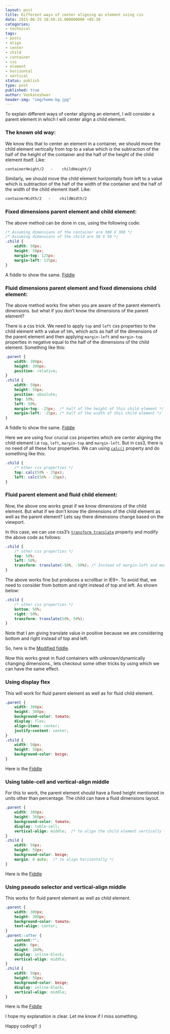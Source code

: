```yaml
---
layout: post
title: Different ways of center aligning an element using css
date: 2015-06-25 10:50:15.000000000 +05:30
categories:
- technical
tags:
- posts
- align
- center
- child
- container
- css
- element
- horizontal
- vertical
status: publish
type: post
published: true
author: Venkateshwar
header-img: "img/home-bg.jpg"
---
```

<p>To explain different ways of center aligning an element, I will consider a parent element in which I will center align a child element.</p>
<h3 id="the-known-old-way">The known old way:</h3>
<p>We know this that to center an element in a container, we should move the child element vertically from top to a value which is the subtraction of the half of the height of the container and the half of the height of the child element itself. Like:</p>

```css
containerHeight/2   -    childHeight/2

```

<p>Similarly, we should move the child element horizontally from left to a value which is subtraction of the half of the width of the container and the half of the width of the child element itself. Like:</p>

```css
containerWidth/2   -    childWidth/2

```

<h3 id="fixed-dimensions-parent-element-and-child-element">Fixed dimensions parent element and child element:</h3>
<p>The above method can be done in css, using the following code:</p>

```css
/* Assuming dimensions of the container are 300 X 300 */
/* Assuming dimensions of the child are 50 X 50 */
.child {
    width: 50px;
    height: 50px;
    margin-top: 125px;
    margin-left: 125px;
}
```
<p>A fiddle to show the same. <a href="http://jsfiddle.net/4nckcu2m/">Fiddle</a></p>
<h3 id="fluid-dimensions-parent-element-and-fixed-dimensions-child-element">Fluid dimensions parent element and fixed dimensions child element:</h3>
<p>The above method works fine when you are aware of the parent element’s dimensions. but what if you don’t know the dimensions of the parent element?</p>
<p>There is a css trick. We need to apply <code>top</code> and <code>left</code> css properties to the child element with a value of <code>50%</code>, which acts as half of the dimensions of the parent element and then applying <code>margin-left</code> and <code>margin-top</code> properties in negative equal to the half of the dimensions of the child element. Something like this:</p>

```css
.parent {
    width: 300px;
    height: 300px;
    position: relative;
}
.child {
    width: 50px;
    height: 50px;
    position: absolute;
    top: 50%;
    left: 50%;
    margin-top: -25px;  /* half of the height of this child element */
    margin-left: -25px; /* half of the width of this child element */
}
```

<p>A fiddle to show the same. <a href="http://jsfiddle.net/4nckcu2m/1/">Fiddle</a></p>
<p>Here we are using four crucial css properties which are center aligning the child element i.e <code>top</code>, <code>left</code>, <code>margin-top</code> and <code>margin-left</code>. But in css3, there is no need of all these four properties. We can using <a href="https://developer.mozilla.org/en-US/docs/Web/CSS/calc"><code>calc()</code></a> property and do something like this:</p>

```css
.child {
    /* other css properties */
    top: calc(50% - 25px);
    left: calc(50% - 25px);
}
```

<h3 id="fluid-parent-element-and-fluid-child-element">Fluid parent element and fluid child element:</h3>
<p>Now, the above one works great if we know dimensions of the child element. But what if we don’t know the dimensions of the child element as well as the parent element? Lets say there dimensions change based on the viewport.</p>
<p>In this case, we can use css3’s <a href="https://developer.mozilla.org/en-US/docs/Web/CSS/transform#Browser_compatibility"><code>transform translate</code></a> property and modify the above code as follows:</p>

```css
.child {
    /* other css properties */
    top: 50%;
    left: 50%;
    transform: translate(-50%, -50%); /* Instead of margin-left and margin-top properties */
}
```

<p>The above works fine but produces a scrollbar in IE9+. To avoid that, we need to consider from bottom and right instead of top and left. As shown below:</p>

```css
.child {
    /* other css properties */
    bottom: 50%;
    right: 50%;
    transform: translate(50%, 50%);
}
```

<p>Note that I am giving translate value in positive because we are considering bottom and right instead of top and left.</p>
<p>So, here is the <a href="http://jsfiddle.net/4nckcu2m/2/">Modified fiddle</a>.</p>
<p>Now this works great in fluid containers with unknown/dynamically changing dimensions., lets checkout some other tricks by using which we can have the same effect.</p>
<h3 id="using-display-flex">Using display flex</h3>
<p>This will work for fluid parent element as well as for fluid child element.</p>

```css
.parent {
    width: 300px;
    height: 300px;
    background-color: tomato;
    display: flex;
    align-items: center;
    justify-content: center;
}
.child {
    width: 50px;
    height: 50px;
    background-color: beige;
}
```

<p>Here is the <a href="http://jsfiddle.net/venkateshwar/4nckcu2m/6/">Fiddle</a></p>
<h3 id="using-table-cell-and-vertical-align-middle">Using table-cell and vertical-align middle</h3>
<p>For this to work, the parent element should have a fixed height mentioned in units other than percentage. The child can have a fluid dimensions layout.</p>

```css
.parent {
    width: 300px;
    height: 300px;
    background-color: tomato;
    display: table-cell;
    vertical-align: middle;  /* to align the child element vertically */
}
.child {
    width: 50px;
    height: 50px;
    background-color: beige;
    margin: 0 auto;  /* to align horizontally */
}

```

<p>Here is the <a href="http://jsfiddle.net/4nckcu2m/4/">Fiddle</a></p>
<h3 id="using-pseudo-selector-and-vertical-align-middle">Using pseudo selector and vertical-align middle</h3>
<p>This works for fluid parent element as well as child element. </p>

```css
.parent {
    width: 300px;
    height: 300px;
    background-color: tomato;
    text-align: center;
}
.parent::after {
    content:"";
    width: 0px;
    height: 100%;
    display: inline-block;
    vertical-align: middle;
}
.child {
    width: 50px;
    height: 50px;
    background-color: beige;
    display: inline-block;
    vertical-align: middle;
}

```

<p>Here is the <a href="http://jsfiddle.net/4nckcu2m/3/">Fiddle</a></p>
<p>I hope my explanation is clear. Let me know if I miss something. </p>
<p>Happy coding!! :)</p>
